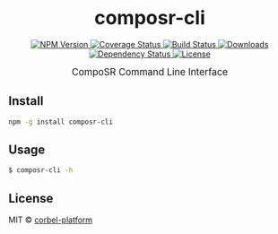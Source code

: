 <big><h1 align="center">composr-cli</h1></big>

<p align="center">
  <a href="https://npmjs.org/package/composr-cli">
    <img src="https://img.shields.io/npm/v/composr-cli.svg?style=flat-square"
         alt="NPM Version">
  </a>

  <a href="https://coveralls.io/r/corbel-platform/composr-cli">
    <img src="https://img.shields.io/coveralls/corbel-platform/composr-cli.svg?style=flat-square"
         alt="Coverage Status">
  </a>

  <a href="https://travis-ci.org/corbel-platform/composr-cli">
    <img src="https://img.shields.io/travis/corbel-platform/composr-cli.svg?style=flat-square"
         alt="Build Status">
  </a>

  <a href="https://npmjs.org/package/composr-cli">
    <img src="http://img.shields.io/npm/dm/composr-cli.svg?style=flat-square"
         alt="Downloads">
  </a>

  <a href="https://david-dm.org/corbel-platform/composr-cli.svg">
    <img src="https://david-dm.org/corbel-platform/composr-cli.svg?style=flat-square"
         alt="Dependency Status">
  </a>

  <a href="https://github.com/corbel-platform/composr-cli/blob/master/LICENSE">
    <img src="https://img.shields.io/npm/l/composr-cli.svg?style=flat-square"
         alt="License">
  </a>
</p>

<p align="center"><big>
CompoSR Command Line Interface
</big></p>


## Install

```sh
npm -g install composr-cli
```

## Usage

```sh
$ composr-cli -h
```

## License

MIT © [corbel-platform](http://github.com/corbel-platform)

[npm-url]: https://npmjs.org/package/composr-cli
[npm-image]: https://img.shields.io/npm/v/composr-cli.svg?style=flat-square

[travis-url]: https://travis-ci.org/corbel-platform/composr-cli
[travis-image]: https://img.shields.io/travis/corbel-platform/composr-cli.svg?style=flat-square

[coveralls-url]: https://coveralls.io/r/corbel-platform/composr-cli
[coveralls-image]: https://img.shields.io/coveralls/corbel-platform/composr-cli.svg?style=flat-square

[depstat-url]: https://david-dm.org/corbel-platform/composr-cli
[depstat-image]: https://david-dm.org/corbel-platform/composr-cli.svg?style=flat-square

[download-badge]: http://img.shields.io/npm/dm/composr-cli.svg?style=flat-square
